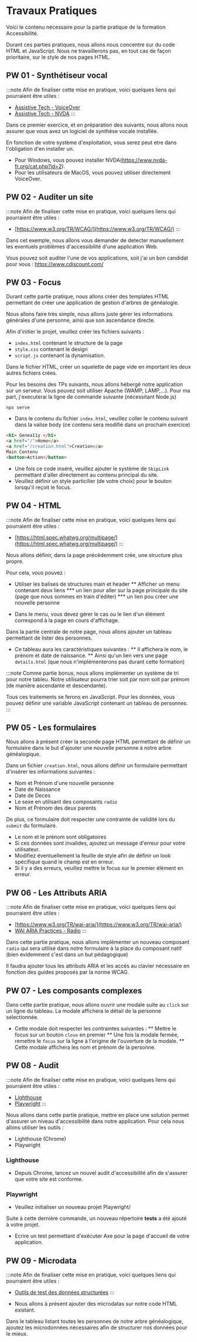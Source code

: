 # Travaux Pratiques

Voici le contenu nécessaire pour la partie pratique de la formation Accessibilité.

Durant ces parties pratiques, nous allons nous concentre sur du code HTML et JavaScript.
Nous ne travaillerons pas, en tout cas de façon prioritaire, sur le style de nos pages HTML.

## PW 01 - Synthétiseur vocal

:::note
Afin de finaliser cette mise en pratique, voici quelques liens qui pourraient être utiles :

- [Assistive Tech - VoiceOver](https://youtu.be/5R-6WvAihms)
- [Assistive Tech - NVDA](https://youtu.be/Jao3s_CwdRU)
:::

Dans ce premier exercice, et en préparation des suivants, nous allons nous assurer que
vous avez un logiciel de synthèse vocale installée.

En fonction de votre système d'exploitation, vous serez peut etre dans l'obligation d'en installer un.

- Pour Windows, vous pouvez installer NVDA(https://www.nvda-fr.org/cat.php?id=2).
- Pour les utilisateurs de MacOS, vous pouvez utiliser directement VoiceOver.

## PW 02 - Auditer un site

:::note
Afin de finaliser cette mise en pratique, voici quelques liens qui pourraient être utiles :

* [https://www.w3.org/TR/WCAG/](https://www.w3.org/TR/WCAG/)
:::

Dans cet exemple, nous allons vous demander de detecter manuellement les eventuels problèmes d'accessibilité
d'une application Web.

Vous pouvez soit auditer l'une de vos applications, soit j'ai un bon candidat pour vous : https://www.cdiscount.com/

## PW 03 - Focus

Durant cette partie pratique, nous allons créer des templates HTML permettant de créer une application de gestion d'arbres de généalogie.

Nous allons faire très simple, nous allons juste gérer les informations générales d'une personne, ainsi que son ascendance directe.

Afin d'initier le projet, veuillez créer les fichiers suivants :

- `index.html` contenant le structure de la page
- `style.css` contenant le design
- `script.js` contenant la dynamisation.

Dans le fichier HTML, créer un squelette de page vide en important les deux autres fichiers crées.

Pour les besoins des TPs suivants, nous allons hébergé notre application sur un serveur. Vous pouvez soit utiliser Apache (WAMP, LAMP,...). Pour ma part, j'executerai la ligne de commande suivante (nécessitant Node.js)

```shell
npx serve
```

* Dans le contenu du fichier `index.html`, veuillez coller le contenu suivant dans la valise body (ce contenu sera modifié dans un prochain exercice)

```html
<h1> Genea11y </h1>
<a href="/">Home</a>
<a href="/creation.html">Creation</a>
Main Contenu
<button>Action</button>
```

* Une fois ce code inséré, veuillez ajouter le système de `SkipLink` permettant d'aller directement au contenu principal du site.
* Veuillez définir un style particilier (de votre choix) pour le bouton lorsqu'il reçoit le focus.

## PW 04 - HTML

:::note
Afin de finaliser cette mise en pratique, voici quelques liens qui pourraient être utiles :

* [https://html.spec.whatwg.org/multipage/](https://html.spec.whatwg.org/multipage/)
:::

Nous allons définir, dans la page précédemment crée, une structure plus propre.

Pour cela, vous pouvez :

* Utiliser les balises de structures main et header
** Afficher un menu contenant deux liens
*** un lien pour aller sur la page principale du site (page que nous sommes en train d'éditer)
*** un lien pou créer une nouvelle personne

* Dans le menu, vous devez gérer le cas ou le lien d'un élément correspond à la page en cours d'affichage.

Dans la partie centrale de notre page, nous allons ajouter un tableau permettant de lister des personnes.

* Ce tableau aura les caractéristiques suivantes :
** Il affichera le nom, le prénom et date de naissance.
** Ainsi qu'un lien vers une page `details.html` (que nous n'implémenterons pas durant cette formation)

:::note
Comme partie bonus, nous allons implémenter un système de tri pour notre tableu. Notre utilisateur pourra trier soit
par nom soit par prénom (de manière ascendante et descendante).

Tous ces traitements se ferons en JavaScript. Pour les données, vous pouvez définir une variable JavaScript contenant un tableau de personnes.
:::

## PW 05 - Les formulaires

Nous allons à présent créer la seconde page HTML permettant de définir un formulaire dans le but d'ajouter une nouvelle personne à notre arbre généalogique.

Dans un fichier `creation.html`, nous allons définir un formulaire permettant d'insérer les informations suivantes :

* Nom et Prénom d'une nouvelle personne
* Date de Naissance
* Date de Deces
* Le sexe en utilisant des composants `radio`
* Nom et Prénom des deux parents

De plus, ce formulaire doit respecter une contrainte de validité lors du `submit` du formulaire.

* Le nom et le prénom sont obligatoires
* Si ces données sont invalides, ajoutez un message d'erreur pour votre utilisateur.
* Modifiez éventuellement la feuille de style afin de définir un look spécifique quand le champ est en erreur.
* Si il y a des erreurs, veuillez mettre le focus sur le premier élément en erreur.

## PW 06 - Les Attributs ARIA

:::note
Afin de finaliser cette mise en pratique, voici quelques liens qui pourraient être utiles :

* [https://www.w3.org/TR/wai-aria/](https://www.w3.org/TR/wai-aria/)
* [WAI ARIA Practices - Radio](https://www.w3.org/TR/2017/WD-wai-aria-practices-1.1-20170628/examples/radio/radio-1/radio-1.html)
:::

Dans cette partie pratique, nous allons implémenter un nouveau composant `radio` qui sera utilisé dans notre formulaire
à la place du composant natif (bien evidemment c'est dans un but pédagogique)

Il faudra ajouter tous les attributs ARIA et les accés au clavier nécessaire en fonction des guides proposés par la norme WCAG.

## PW 07 - Les composants complexes

Dans cette partie pratique, nous allons ouvrir une modale suite au `click` sur un ligne du tableau. La modale affichera
le détail de la personne selectionnée.

* Cette modale doit respecter les contraintes suivantes :
** Mettre le focus sur un bouton `close` en premier
** Une fois la modale fermée, remettre le `focus` sur la ligne à l'origine de l'ouverture de la modale.
** Cette modale affichera les nom et prénom de la personne.

## PW 08 - Audit

:::note
Afin de finaliser cette mise en pratique, voici quelques liens qui pourraient être utiles :

* [Lighthouse](https://developers.google.com/web/tools/lighthouse/?utm_campaign=chrome_series_lighthouse_110317&utm_source=chromedev&utm_medium=yt-desc)
* [Playwright](https://playwright.dev/docs/accessibility-testing)
:::

Nous allons dans cette partie pratique, mettre en place une solution permet d'assurer un niveau d'accessibilité dans notre application.
Pour cela nous allons utiliser les outils :

* Lighthouse (Chrome)
* Playwright

### Lighthouse

* Depuis Chrome, lancez un nouvel audit d'accessibilité afin de s'assurer que votre site est conforme.

### Playwright

* Veuillez initialiser un nouveau projet Playwright/

Suite à cette dernière commande, un nouveau répertoire **tests** a été ajouté à votre projet.

* Ecrire un test permettant d'exécuter Axe pour la page d'accueil de votre application.

## PW 09 - Microdata

:::note
Afin de finaliser cette mise en pratique, voici quelques liens qui pourraient être utiles :

* [Outils de test des données structurées](https://search.google.com/structured-data/testing-tool/u/0/?hl=fr)
:::

* Nous allons à présent ajouter des microdatas sur notre code HTML existant.

Dans le tableau listant toutes les personnes de notre arbre généalogique, ajoutez les microdonnées nécessaires afin
de structurer nos données pour le mieux.